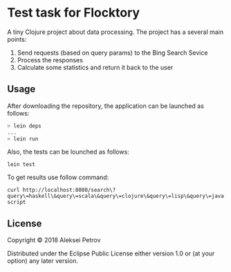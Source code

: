 # Test task for Flocktory

A tiny Clojure project about data processing.
The project has a several main points:

1. Send requests (based on query params) to the Bing Search Sevice
2. Process the responses
3. Calculate some statistics and return it back to the user

## Usage

After downloading the repository, the application can be launched as follows:

```bash
> lein deps
...
> lein run
```

Also, the tests can be lounched as follows:

```lein test```

To get results use follow command:

```curl http://localhost:8080/search\?query\=haskell\&query\=scala\&query\=clojure\&query\=lisp\&query\=javascript```

## License

Copyright © 2018 Aleksei Petrov

Distributed under the Eclipse Public License either version 1.0 or (at
your option) any later version.
